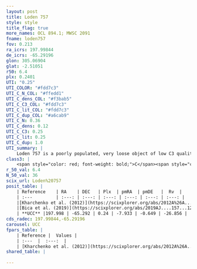```yaml
---
layout: post
title: Loden 757
style: style
title_flag: true
more_names: OCL 894.1; MWSC 2091
fname: loden757
fov: 0.213
ra_icrs: 197.99844
de_icrs: -65.29196
glon: 305.06904
glat: -2.51051
r50: 6.4
plx: 0.2401
UTI: "0.25"
UTI_COLOR: "#fdd7c3"
UTI_C_N_COL: "#ffedd1"
UTI_C_dens_COL: "#f3bab5"
UTI_C_C3_COL: "#fdd7c3"
UTI_C_lit_COL: "#fdd7c3"
UTI_C_dup_COL: "#a6cab9"
UTI_C_N: 0.36
UTI_C_dens: 0.12
UTI_C_C3: 0.25
UTI_C_lit: 0.25
UTI_C_dup: 1.0
UTI_summary: |
    Loden 757 is a poorly populated, very loose object of low C3 quality. It is poorly studied in the literature, with no articles listed in the last 6 years.
class3: |
    <span style="color: red; font-weight: bold;">C</span><span style="color: red; font-weight: bold;">C</span>
r_50_val: 6.4
N_50_val: 36
scix_url: Loden%20757
posit_table: |
    | Reference    | RA    | DEC   | Plx  | pmRA  | pmDE   |  Rv  |
    | :---         | :---: | :---: | :---: | :---: | :---: | :---: |
    |[Kharchenko et al. (2012)](https://scixplorer.org/abs/2012A%26A...543A.156K) | 198.0 | -65.3 | -- | -8.4 | -2.49 | -- |
    |[Bica et al. (2019)](https://scixplorer.org/abs/2019AJ....157...12B) | 198.0 | -65.296 | -- | -- | -- | -- |
    | **UCC** |197.998 | -65.292 | 0.24 | -7.933 | -0.649 | -26.856 | 
cds_radec: 197.99844,-65.29196
carousel: UCC
fpars_table: |
    | Reference |  Values |
    | :---  |  :---:  |
    | [Kharchenko et al. (2012)](https://scixplorer.org/abs/2012A%26A...543A.156K) | `e_bv=0.666, distance=1340, log_age=8.07` |
shared_table: |
    
---
```

